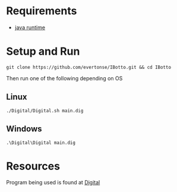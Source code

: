 # Requirements

- [java runtime](https://www.java.com/pt-BR/download/manual.jsp)

# Setup and Run

    git clone https://github.com/evertonse/IBotto.git && cd IBotto
    
Then run one of the following depending on OS

## Linux


    ./Digital/Digital.sh main.dig


## Windows


    .\Digital\Digital main.dig



# Resources

Program being used is found at [Digital](https://github.com/hneemann/Digital/releases/tag/v0.30)

